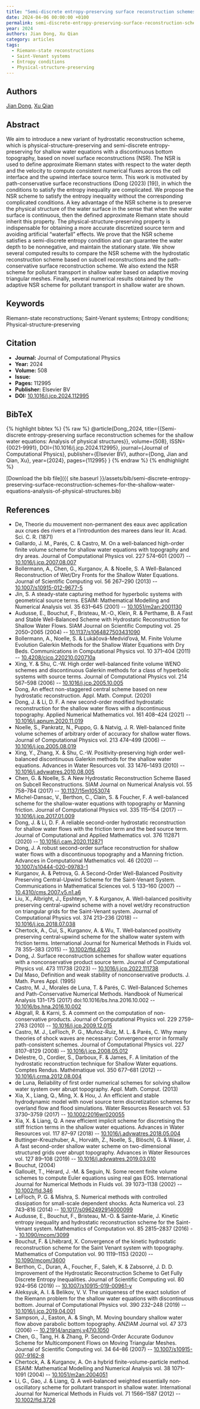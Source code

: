 ```yaml
---
title: "Semi-discrete entropy-preserving surface reconstruction schemes for the shallow water equations: Analysis of physical structures"
date: 2024-04-06 00:00:00 +0100
permalink: semi-discrete-entropy-preserving-surface-reconstruction-schemes-for-the-shallow-water-equations-analysis-of-physical-structures
year: 2024
authors: Jian Dong, Xu Qian
category: articles
tags:
  - Riemann-state reconstructions
  - Saint-Venant systems
  - Entropy conditions
  - Physical-structure-preserving
---
```

 
## Authors
[Jian Dong](authors/jian-dong), [Xu Qian](authors/xu-qian)
 
## Abstract
We aim to introduce a new variant of hydrostatic reconstruction scheme, which is physical-structure-preserving and semi-discrete entropy-preserving for shallow water equations with a discontinuous bottom topography, based on novel surface reconstructions (NSR). The NSR is used to define approximate Riemann states with respect to the water depth and the velocity to compute consistent numerical fluxes across the cell interface and the upwind interface source term. This work is motivated by path-conservative surface reconstructions (Dong (2023) [19]), in which the conditions to satisfy the entropy inequality are complicated. We propose the NSR scheme to satisfy the entropy inequality without the corresponding complicated conditions. A key advantage of the NSR scheme is to preserve the physical structure of the water surface in the sense that when the water surface is continuous, then the defined approximate Riemann state should inherit this property. The physical-structure-preserving property is indispensable for obtaining a more accurate discretized source term and avoiding artificial “waterfall” effects. We prove that the NSR scheme satisfies a semi-discrete entropy condition and can guarantee the water depth to be nonnegative, and maintain the stationary state. We show several computed results to compare the NSR scheme with the hydrostatic reconstruction scheme based on subcell reconstructions and the path-conservative surface reconstruction scheme. We also extend the NSR scheme for pollutant transport in shallow water based on adaptive moving triangular meshes. Finally, several numerical results obtained by the adaptive NSR scheme for pollutant transport in shallow water are shown.
 
## Keywords
Riemann-state reconstructions; Saint-Venant systems; Entropy conditions; Physical-structure-preserving
 
## Citation
- **Journal:** Journal of Computational Physics
- **Year:** 2024
- **Volume:** 508
- **Issue:** 
- **Pages:** 112995
- **Publisher:** Elsevier BV
- **DOI:** [10.1016/j.jcp.2024.112995](https://doi.org/10.1016/j.jcp.2024.112995)
 
## BibTeX
{% highlight bibtex %}
{% raw %}
@article{Dong_2024,
  title={{Semi-discrete entropy-preserving surface reconstruction schemes for the shallow water equations: Analysis of physical structures}},
  volume={508},
  ISSN={0021-9991},
  DOI={10.1016/j.jcp.2024.112995},
  journal={Journal of Computational Physics},
  publisher={Elsevier BV},
  author={Dong, Jian and Qian, Xu},
  year={2024},
  pages={112995}
}
{% endraw %}
{% endhighlight %}
 
[Download the bib file]({{ site.baseurl }}/assets/bib/semi-discrete-entropy-preserving-surface-reconstruction-schemes-for-the-shallow-water-equations-analysis-of-physical-structures.bib)
 
## References
- De, Theorie du mouvement non-permanent des eaux avec application aux crues des rivers et a l'introduntion des marees dans leur lit. Acad. Sci. C. R. (1871)
- Gallardo, J. M., Parés, C. & Castro, M. On a well-balanced high-order finite volume scheme for shallow water equations with topography and dry areas. Journal of Computational Physics vol. 227 574–601 (2007) -- [10.1016/j.jcp.2007.08.007](https://doi.org/10.1016/j.jcp.2007.08.007)
- Bollermann, A., Chen, G., Kurganov, A. & Noelle, S. A Well-Balanced Reconstruction of Wet/Dry Fronts for the Shallow Water Equations. Journal of Scientific Computing vol. 56 267–290 (2013) -- [10.1007/s10915-012-9677-5](https://doi.org/10.1007/s10915-012-9677-5)
- Jin, S. A steady-state capturing method for hyperbolic systems with geometrical source terms. ESAIM: Mathematical Modelling and Numerical Analysis vol. 35 631–645 (2001) -- [10.1051/m2an:2001130](https://doi.org/10.1051/m2an:2001130)
- Audusse, E., Bouchut, F., Bristeau, M.-O., Klein, R. & Perthame, B. A Fast and Stable Well-Balanced Scheme with Hydrostatic Reconstruction for Shallow Water Flows. SIAM Journal on Scientific Computing vol. 25 2050–2065 (2004) -- [10.1137/s1064827503431090](https://doi.org/10.1137/s1064827503431090)
- Bollermann, A., Noelle, S. & Lukáčová-Medvid’ová, M. Finite Volume Evolution Galerkin Methods for the Shallow Water Equations with Dry Beds. Communications in Computational Physics vol. 10 371–404 (2011) -- [10.4208/cicp.220210.020710a](https://doi.org/10.4208/cicp.220210.020710a)
- Xing, Y. & Shu, C.-W. High order well-balanced finite volume WENO schemes and discontinuous Galerkin methods for a class of hyperbolic systems with source terms. Journal of Computational Physics vol. 214 567–598 (2006) -- [10.1016/j.jcp.2005.10.005](https://doi.org/10.1016/j.jcp.2005.10.005)
- Dong, An effect non-staggered central scheme based on new hydrostatic reconstruction. Appl. Math. Comput. (2020)
- Dong, J. & Li, D. F. A new second-order modified hydrostatic reconstruction for the shallow water flows with a discontinuous topography. Applied Numerical Mathematics vol. 161 408–424 (2021) -- [10.1016/j.apnum.2020.11.019](https://doi.org/10.1016/j.apnum.2020.11.019)
- Noelle, S., Pankratz, N., Puppo, G. & Natvig, J. R. Well-balanced finite volume schemes of arbitrary order of accuracy for shallow water flows. Journal of Computational Physics vol. 213 474–499 (2006) -- [10.1016/j.jcp.2005.08.019](https://doi.org/10.1016/j.jcp.2005.08.019)
- Xing, Y., Zhang, X. & Shu, C.-W. Positivity-preserving high order well-balanced discontinuous Galerkin methods for the shallow water equations. Advances in Water Resources vol. 33 1476–1493 (2010) -- [10.1016/j.advwatres.2010.08.005](https://doi.org/10.1016/j.advwatres.2010.08.005)
- Chen, G. & Noelle, S. A New Hydrostatic Reconstruction Scheme Based on Subcell Reconstructions. SIAM Journal on Numerical Analysis vol. 55 758–784 (2017) -- [10.1137/15m1053074](https://doi.org/10.1137/15m1053074)
- Michel-Dansac, V., Berthon, C., Clain, S. & Foucher, F. A well-balanced scheme for the shallow-water equations with topography or Manning friction. Journal of Computational Physics vol. 335 115–154 (2017) -- [10.1016/j.jcp.2017.01.009](https://doi.org/10.1016/j.jcp.2017.01.009)
- Dong, J. & Li, D. F. A reliable second-order hydrostatic reconstruction for shallow water flows with the friction term and the bed source term. Journal of Computational and Applied Mathematics vol. 376 112871 (2020) -- [10.1016/j.cam.2020.112871](https://doi.org/10.1016/j.cam.2020.112871)
- Dong, J. A robust second-order surface reconstruction for shallow water flows with a discontinuous topography and a Manning friction. Advances in Computational Mathematics vol. 46 (2020) -- [10.1007/s10444-020-09783-1](https://doi.org/10.1007/s10444-020-09783-1)
- Kurganov, A. & Petrova, G. A Second-Order Well-Balanced Positivity Preserving Central-Upwind Scheme for the Saint-Venant System. Communications in Mathematical Sciences vol. 5 133–160 (2007) -- [10.4310/cms.2007.v5.n1.a6](https://doi.org/10.4310/cms.2007.v5.n1.a6)
- Liu, X., Albright, J., Epshteyn, Y. & Kurganov, A. Well-balanced positivity preserving central-upwind scheme with a novel wet/dry reconstruction on triangular grids for the Saint-Venant system. Journal of Computational Physics vol. 374 213–236 (2018) -- [10.1016/j.jcp.2018.07.038](https://doi.org/10.1016/j.jcp.2018.07.038)
- Chertock, A., Cui, S., Kurganov, A. & Wu, T. Well‐balanced positivity preserving central‐upwind scheme for the shallow water system with friction terms. International Journal for Numerical Methods in Fluids vol. 78 355–383 (2015) -- [10.1002/fld.4023](https://doi.org/10.1002/fld.4023)
- Dong, J. Surface reconstruction schemes for shallow water equations with a nonconservative product source term. Journal of Computational Physics vol. 473 111738 (2023) -- [10.1016/j.jcp.2022.111738](https://doi.org/10.1016/j.jcp.2022.111738)
- Dal Maso, Definition and weak stability of nonconservative products. J. Math. Pures Appl. (1995)
- Castro, M. J., Morales de Luna, T. & Parés, C. Well-Balanced Schemes and Path-Conservative Numerical Methods. Handbook of Numerical Analysis 131–175 (2017) doi:10.1016/bs.hna.2016.10.002 -- [10.1016/bs.hna.2016.10.002](https://doi.org/10.1016/bs.hna.2016.10.002)
- Abgrall, R. & Karni, S. A comment on the computation of non-conservative products. Journal of Computational Physics vol. 229 2759–2763 (2010) -- [10.1016/j.jcp.2009.12.015](https://doi.org/10.1016/j.jcp.2009.12.015)
- Castro, M. J., LeFloch, P. G., Muñoz-Ruiz, M. L. & Parés, C. Why many theories of shock waves are necessary: Convergence error in formally path-consistent schemes. Journal of Computational Physics vol. 227 8107–8129 (2008) -- [10.1016/j.jcp.2008.05.012](https://doi.org/10.1016/j.jcp.2008.05.012)
- Delestre, O., Cordier, S., Darboux, F. & James, F. A limitation of the hydrostatic reconstruction technique for Shallow Water equations. Comptes Rendus. Mathématique vol. 350 677–681 (2012) -- [10.1016/j.crma.2012.08.004](https://doi.org/10.1016/j.crma.2012.08.004)
- de Luna, Reliability of first order numerical schemes for solving shallow water system over abrupt topography. Appl. Math. Comput. (2013)
- Xia, X., Liang, Q., Ming, X. & Hou, J. An efficient and stable hydrodynamic model with novel source term discretization schemes for overland flow and flood simulations. Water Resources Research vol. 53 3730–3759 (2017) -- [10.1002/2016wr020055](https://doi.org/10.1002/2016wr020055)
- Xia, X. & Liang, Q. A new efficient implicit scheme for discretising the stiff friction terms in the shallow water equations. Advances in Water Resources vol. 117 87–97 (2018) -- [10.1016/j.advwatres.2018.05.004](https://doi.org/10.1016/j.advwatres.2018.05.004)
- Buttinger-Kreuzhuber, A., Horváth, Z., Noelle, S., Blöschl, G. & Waser, J. A fast second-order shallow water scheme on two-dimensional structured grids over abrupt topography. Advances in Water Resources vol. 127 89–108 (2019) -- [10.1016/j.advwatres.2019.03.010](https://doi.org/10.1016/j.advwatres.2019.03.010)
- Bouchut, (2004)
- Gallouët, T., Hérard, J. ‐M. & Seguin, N. Some recent finite volume schemes to compute Euler equations using real gas EOS. International Journal for Numerical Methods in Fluids vol. 39 1073–1138 (2002) -- [10.1002/fld.346](https://doi.org/10.1002/fld.346)
- LeFloch, P. G. & Mishra, S. Numerical methods with controlled dissipation for small-scale dependent shocks. Acta Numerica vol. 23 743–816 (2014) -- [10.1017/s0962492914000099](https://doi.org/10.1017/s0962492914000099)
- Audusse, E., Bouchut, F., Bristeau, M.-O. & Sainte-Marie, J. Kinetic entropy inequality and hydrostatic reconstruction scheme for the Saint-Venant system. Mathematics of Computation vol. 85 2815–2837 (2016) -- [10.1090/mcom/3099](https://doi.org/10.1090/mcom/3099)
- Bouchut, F. & Lhébrard, X. Convergence of the kinetic hydrostatic reconstruction scheme for the Saint Venant system with topography. Mathematics of Computation vol. 90 1119–1153 (2020) -- [10.1090/mcom/3600](https://doi.org/10.1090/mcom/3600)
- Berthon, C., Duran, A., Foucher, F., Saleh, K. & Zabsonré, J. D. D. Improvement of the Hydrostatic Reconstruction Scheme to Get Fully Discrete Entropy Inequalities. Journal of Scientific Computing vol. 80 924–956 (2019) -- [10.1007/s10915-019-00961-y](https://doi.org/10.1007/s10915-019-00961-y)
- Aleksyuk, A. I. & Belikov, V. V. The uniqueness of the exact solution of the Riemann problem for the shallow water equations with discontinuous bottom. Journal of Computational Physics vol. 390 232–248 (2019) -- [10.1016/j.jcp.2019.04.001](https://doi.org/10.1016/j.jcp.2019.04.001)
- Sampson, J., Easton, A. & Singh, M. Moving boundary shallow water flow above parabolic bottom topography. ANZIAM Journal vol. 47 373 (2006) -- [10.21914/anziamj.v47i0.1050](https://doi.org/10.21914/anziamj.v47i0.1050)
- Chen, G., Tang, H. & Zhang, P. Second-Order Accurate Godunov Scheme for Multicomponent Flows on Moving Triangular Meshes. Journal of Scientific Computing vol. 34 64–86 (2007) -- [10.1007/s10915-007-9162-8](https://doi.org/10.1007/s10915-007-9162-8)
- Chertock, A. & Kurganov, A. On a hybrid finite-volume-particle method. ESAIM: Mathematical Modelling and Numerical Analysis vol. 38 1071–1091 (2004) -- [10.1051/m2an:2004051](https://doi.org/10.1051/m2an:2004051)
- Li, G., Gao, J. & Liang, Q. A well‐balanced weighted essentially non‐oscillatory scheme for pollutant transport in shallow water. International Journal for Numerical Methods in Fluids vol. 71 1566–1587 (2012) -- [10.1002/fld.3726](https://doi.org/10.1002/fld.3726)

